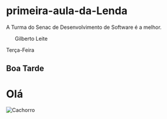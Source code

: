 # primeira-aula-da-Lenda
<!DOCTYPE html> <html> <head> <meta charset="utf-8"> <title>Aula 02 - Senac </title> </head> <body> <p>A Turma do Senac de Desenvolvimento de Software é a melhor. </p> <ul>Gilberto Leite</ul> <p>Terça-Feira</p> <h2>Boa Tarde</h2 > <div><h1>Olá</h1></div> <img src="https://www.petz.com.br/blog/wp-content/uploads/2021/03/piercing-para-cachorro-2.jpg" alt='Cachorro'/> </body> </html>
